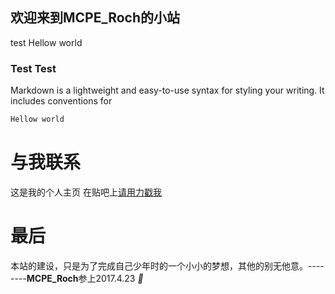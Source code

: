 ## 欢迎来到MCPE_Roch的小站
test
Hellow world

### Test Test

Markdown is a lightweight and easy-to-use syntax for styling your writing. It includes conventions for
```markdown
Hellow world

```

# 与我联系
这是我的个人主页 在贴吧上[请用力戳我](http://tieba.baidu.com/home/main?un=MCPE_Roch&fr=index&red_tag=n1927183257)
# 最后
本站的建设，只是为了完成自己少年时的一个小小的梦想，其他的别无他意。--------**MCPE_Roch**参上2017.4.23
<i class="mdui-icon material-icons">&#xe834;</i>
<div class="mdui-collapse">
  <div class="mdui-collapse-item">
    <div class="mdui-collapse-item-header"></div>
    <div class="mdui-collapse-item-body"></div>
  </div>
</div>
